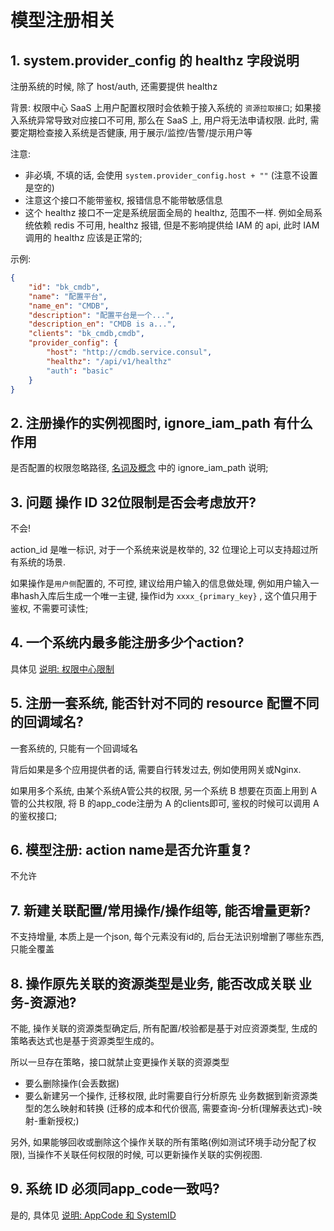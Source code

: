 # 模型注册相关

## 1. system.provider_config 的 healthz 字段说明

注册系统的时候, 除了 host/auth, 还需要提供 healthz

背景: 权限中心 SaaS 上用户配置权限时会依赖于接入系统的 `资源拉取接口`; 如果接入系统异常导致对应接口不可用, 那么在 SaaS 上, 用户将无法申请权限. 此时, 需要定期检查接入系统是否健康, 用于展示/监控/告警/提示用户等

注意: 
- 非必填, 不填的话, 会使用 `system.provider_config.host + ""` (注意不设置是空的)
- 注意这个接口不能带鉴权, 报错信息不能带敏感信息
- 这个 healthz 接口不一定是系统层面全局的 healthz, 范围不一样. 例如全局系统依赖 redis 不可用, healthz 报错, 但是不影响提供给 IAM 的 api, 此时 IAM 调用的 healthz 应该是正常的;

示例:

```json
{
    "id": "bk_cmdb",
    "name": "配置平台",
    "name_en": "CMDB",
    "description": "配置平台是一个...",
    "description_en": "CMDB is a...",
    "clients": "bk_cmdb,cmdb",
    "provider_config": {
        "host": "http://cmdb.service.consul",
        "healthz": "/api/v1/healthz"
        "auth": "basic"
    }
}
```

## 2. 注册操作的实例视图时, ignore_iam_path	有什么作用 

是否配置的权限忽略路径,   [名词及概念](../../../Reference/API/02-Model/00-Concepts.md) 中的 ignore_iam_path 说明;

## 3. 问题 操作 ID 32位限制是否会考虑放开?

不会!

action_id 是唯一标识, 对于一个系统来说是枚举的, 32 位理论上可以支持超过所有系统的场景.

如果操作是`用户侧`配置的, 不可控, 建议给用户输入的信息做处理, 例如用户输入一串hash入库后生成一个唯一主键,  操作id为 `xxxx_{primary_key}` , 这个值只用于鉴权, 不需要可读性;

## 4. 一个系统内最多能注册多少个action? 

具体见 [说明: 权限中心限制](../../../Explanation/07-Limit.md)


## 5. 注册一套系统, 能否针对不同的 resource 配置不同的回调域名?

一套系统的, 只能有一个回调域名

背后如果是多个应用提供者的话, 需要自行转发过去, 例如使用网关或Nginx.

如果用多个系统, 由某个系统A管公共的权限, 
另一个系统 B 想要在页面上用到 A 管的公共权限, 将 B 的app_code注册为 A 的clients即可, 鉴权的时候可以调用 A 的鉴权接口;

## 6. 模型注册: action name是否允许重复? 

不允许

## 7. 新建关联配置/常用操作/操作组等, 能否增量更新?

不支持增量, 本质上是一个json, 每个元素没有id的, 后台无法识别增删了哪些东西, 只能全覆盖

## 8. 操作原先关联的资源类型是业务, 能否改成关联 业务-资源池?

不能, 操作关联的资源类型确定后, 所有配置/校验都是基于对应资源类型, 生成的策略表达式也是基于资源类型生成的。

所以一旦存在策略，接口就禁止变更操作关联的资源类型

- 要么删除操作(会丢数据)
- 要么新建另一个操作, 迁移权限, 此时需要自行分析原先 业务数据到新资源类型的怎么映射和转换 (迁移的成本和代价很高, 需要查询-分析(理解表达式)-映射-重新授权;)

另外, 如果能够回收或删除这个操作关联的所有策略(例如测试环境手动分配了权限), 当操作不关联任何权限的时候, 可以更新操作关联的实例视图.

## 9. 系统 ID 必须同app_code一致吗?

是的, 具体见 [说明: AppCode 和 SystemID](../../../Explanation/05-AppcodeAndSystemID.md)
